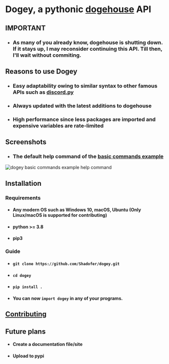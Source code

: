 # Dogey, a pythonic <a href='https://github.com/benawad/dogehouse'>dogehouse</a> API

## IMPORTANT

* ### As many of you already know, dogehouse is shutting down. If it stays up, I may reconsider continuing this API. Till then, I'll wait without commiting.

## Reasons to use Dogey

* ### Easy adaptability owing to similar syntax to other famous APIs such as [discord.py](https://github.com/Rapptz/discord.py)

* ### Always updated with the latest additions to dogehouse

* ### High performance since less packages are imported and expensive variables are rate-limited

## Screenshots

* ### The default help command of the [basic commands example](https://github.com/Shadofer/dogey/blob/pre-release/examples/basic_commands.py)
<img src="https://i.ibb.co/gVRvsQh/dogey-help-command.png" alt="dogey basic commands example help command">

## Installation

### Requirements

* #### Any modern OS such as Windows 10, macOS, Ubuntu (Only Linux/macOS is supported for contributing)

* #### python >= 3.8

* #### pip3

### Guide

* #### ```git clone https://github.com/Shadofer/dogey.git```

* #### ```cd dogey```

* #### ```pip install .```

* #### You can now ```import dogey``` in any of your programs.

## [Contributing](https://github.com/Shadofer/dogey/blob/pre-release/CONTRIBUTING.md)

## Future plans

* #### Create a documentation file/site

* #### Upload to pypi